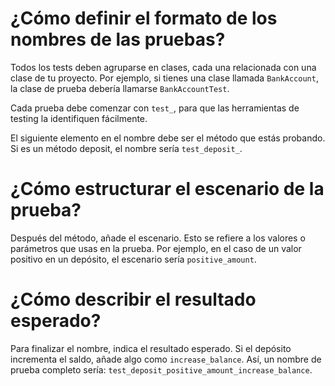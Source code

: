 # ¿Cómo definir el formato de los nombres de las pruebas?

Todos los tests deben agruparse en clases, cada una relacionada con una clase de tu proyecto. Por ejemplo, si tienes una clase llamada `BankAccount`, la clase de prueba debería llamarse `BankAccountTest`.

Cada prueba debe comenzar con `test_`, para que las herramientas de testing la identifiquen fácilmente.

El siguiente elemento en el nombre debe ser el método que estás probando. Si es un método deposit, el nombre sería `test_deposit_`.

# ¿Cómo estructurar el escenario de la prueba?

Después del método, añade el escenario. Esto se refiere a los valores o parámetros que usas en la prueba. Por ejemplo, en el caso de un valor positivo en un depósito, el escenario sería `positive_amount`.

# ¿Cómo describir el resultado esperado?

Para finalizar el nombre, indica el resultado esperado. Si el depósito incrementa el saldo, añade algo como `increase_balance`. Así, un nombre de prueba completo sería: `test_deposit_positive_amount_increase_balance`.